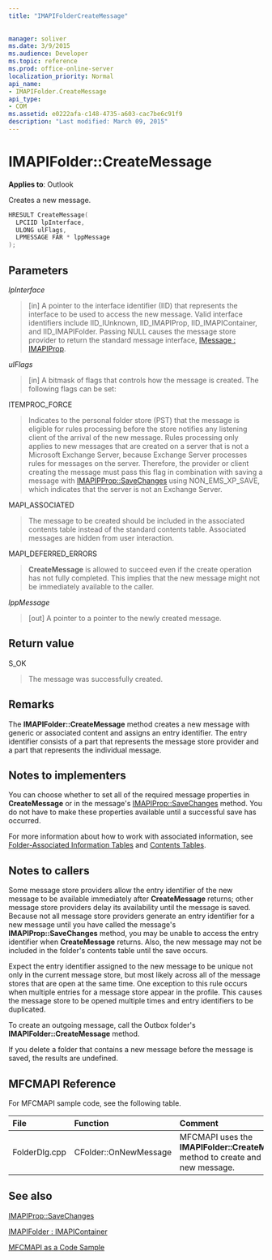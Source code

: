 ```yaml
---
title: "IMAPIFolderCreateMessage"
 
 
manager: soliver
ms.date: 3/9/2015
ms.audience: Developer
ms.topic: reference
ms.prod: office-online-server
localization_priority: Normal
api_name:
- IMAPIFolder.CreateMessage
api_type:
- COM
ms.assetid: e0222afa-c148-4735-a603-cac7be6c91f9
description: "Last modified: March 09, 2015"
---
```


# IMAPIFolder::CreateMessage

  
  
**Applies to**: Outlook 
  
Creates a new message.
  
```cpp
HRESULT CreateMessage(
  LPCIID lpInterface,
  ULONG ulFlags,
  LPMESSAGE FAR * lppMessage
);
```

## Parameters

 _lpInterface_
  
> [in] A pointer to the interface identifier (IID) that represents the interface to be used to access the new message. Valid interface identifiers include IID_IUnknown, IID_IMAPIProp, IID_IMAPIContainer, and IID_IMAPIFolder. Passing NULL causes the message store provider to return the standard message interface, [IMessage : IMAPIProp](imessageimapiprop.md). 
    
 _ulFlags_
  
> [in] A bitmask of flags that controls how the message is created. The following flags can be set:
    
ITEMPROC_FORCE
  
> Indicates to the personal folder store (PST) that the message is eligible for rules processing before the store notifies any listening client of the arrival of the new message. Rules processing only applies to new messages that are created on a server that is not a Microsoft Exchange Server, because Exchange Server processes rules for messages on the server. Therefore, the provider or client creating the message must pass this flag in combination with saving a message with [IMAPIPProp::SaveChanges](imapiprop-savechanges.md) using NON_EMS_XP_SAVE, which indicates that the server is not an Exchange Server. 
    
MAPI_ASSOCIATED 
  
> The message to be created should be included in the associated contents table instead of the standard contents table. Associated messages are hidden from user interaction.
    
MAPI_DEFERRED_ERRORS 
  
> **CreateMessage** is allowed to succeed even if the create operation has not fully completed. This implies that the new message might not be immediately available to the caller. 
    
 _lppMessage_
  
> [out] A pointer to a pointer to the newly created message.
    
## Return value

S_OK 
  
> The message was successfully created.
    
## Remarks

The **IMAPIFolder::CreateMessage** method creates a new message with generic or associated content and assigns an entry identifier. The entry identifier consists of a part that represents the message store provider and a part that represents the individual message. 
  
## Notes to implementers

You can choose whether to set all of the required message properties in **CreateMessage** or in the message's [IMAPIProp::SaveChanges](imapiprop-savechanges.md) method. You do not have to make these properties available until a successful save has occurred. 
  
For more information about how to work with associated information, see [Folder-Associated Information Tables](folder-associated-information-tables.md) and [Contents Tables](contents-tables.md). 
  
## Notes to callers

Some message store providers allow the entry identifier of the new message to be available immediately after **CreateMessage** returns; other message store providers delay its availability until the message is saved. Because not all message store providers generate an entry identifier for a new message until you have called the message's **IMAPIProp::SaveChanges** method, you may be unable to access the entry identifier when **CreateMessage** returns. Also, the new message may not be included in the folder's contents table until the save occurs. 
  
Expect the entry identifier assigned to the new message to be unique not only in the current message store, but most likely across all of the message stores that are open at the same time. One exception to this rule occurs when multiple entries for a message store appear in the profile. This causes the message store to be opened multiple times and entry identifiers to be duplicated. 
  
To create an outgoing message, call the Outbox folder's **IMAPIFolder::CreateMessage** method. 
  
If you delete a folder that contains a new message before the message is saved, the results are undefined.
  
## MFCMAPI Reference

For MFCMAPI sample code, see the following table.
  
|**File**|**Function**|**Comment**|
|:-----|:-----|:-----|
|FolderDlg.cpp  <br/> |CFolder::OnNewMessage  <br/> |MFCMAPI uses the **IMAPIFolder::CreateMessage** method to create and save a new message.  <br/> |
   
## See also



[IMAPIProp::SaveChanges](imapiprop-savechanges.md)
  
[IMAPIFolder : IMAPIContainer](imapifolderimapicontainer.md)


[MFCMAPI as a Code Sample](mfcmapi-as-a-code-sample.md)

